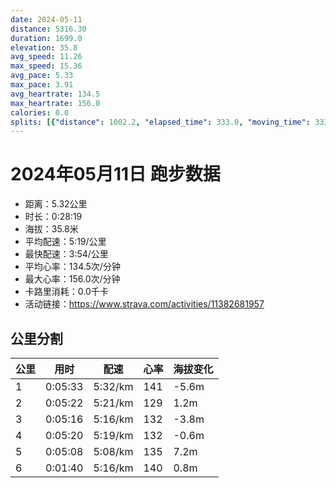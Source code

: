```yaml
---
date: 2024-05-11
distance: 5316.30
duration: 1699.0
elevation: 35.8
avg_speed: 11.26
max_speed: 15.36
avg_pace: 5.33
max_pace: 3.91
avg_heartrate: 134.5
max_heartrate: 156.0
calories: 0.0
splits: [{"distance": 1002.2, "elapsed_time": 333.0, "moving_time": 333.0, "average_speed": 3.01, "pace": 5.537109634551495, "average_heartrate": 141.20481927710844, "elevation_difference": -5.6, "split_number": 1}, {"distance": 1001.0, "elapsed_time": 322.0, "moving_time": 322.0, "average_speed": 3.11, "pace": 5.359067524115756, "average_heartrate": 129.08074534161491, "elevation_difference": 1.2, "split_number": 2}, {"distance": 999.0, "elapsed_time": 316.0, "moving_time": 316.0, "average_speed": 3.16, "pace": 5.274272151898733, "average_heartrate": 132.41455696202533, "elevation_difference": -3.8, "split_number": 3}, {"distance": 1000.0, "elapsed_time": 320.0, "moving_time": 320.0, "average_speed": 3.13, "pace": 5.32482428115016, "average_heartrate": 132.54545454545453, "elevation_difference": -0.6, "split_number": 4}, {"distance": 998.6, "elapsed_time": 308.0, "moving_time": 308.0, "average_speed": 3.24, "pace": 5.144043209876543, "average_heartrate": 135.27597402597402, "elevation_difference": 7.2, "split_number": 5}, {"distance": 315.5, "elapsed_time": 100.0, "moving_time": 100.0, "average_speed": 3.16, "pace": 5.274272151898733, "average_heartrate": 140.17525773195877, "elevation_difference": 0.8, "split_number": 6}]
---
```


# 2024年05月11日 跑步数据

- 距离：5.32公里
- 时长：0:28:19
- 海拔：35.8米
- 平均配速：5:19/公里
- 最快配速：3:54/公里
- 平均心率：134.5次/分钟
- 最大心率：156.0次/分钟
- 卡路里消耗：0.0千卡
- 活动链接：https://www.strava.com/activities/11382681957

## 公里分割

| 公里 | 用时 | 配速 | 心率 | 海拔变化 |
|------|------|------|------|------|
| 1 | 0:05:33 | 5:32/km | 141 | -5.6m |
| 2 | 0:05:22 | 5:21/km | 129 | 1.2m |
| 3 | 0:05:16 | 5:16/km | 132 | -3.8m |
| 4 | 0:05:20 | 5:19/km | 132 | -0.6m |
| 5 | 0:05:08 | 5:08/km | 135 | 7.2m |
| 6 | 0:01:40 | 5:16/km | 140 | 0.8m |

